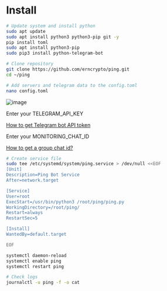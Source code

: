 # Install

```bash
# Update system and install python
sudo apt update
sudo apt install python3 python3-pip git -y 
pip install toml
sudo apt install python3-pip
sudo pip3 install python-telegram-bot
```

```bash
# Clone repository
git clone https://github.com/erncrypto/ping.git
cd ~/ping
```

```bash
# Add servers and telegram data to the config.toml
nano config.toml
```
![image](https://github.com/muhaylosemenyuk/ping/assets/79005788/d587c877-b9f5-429a-9387-cd340333b71c)

Enter your TELEGRAM_API_KEY

[How to get Telegram bot API token](https://www.siteguarding.com/en/how-to-get-telegram-bot-api-token)

Enter your MONITORING_CHAT_ID

[How to get a group chat id?](https://stackoverflow.com/questions/32423837/telegram-bot-how-to-get-a-group-chat-id)


```bash
# Create service file
sudo tee /etc/systemd/system/ping.service > /dev/null <<EOF
[Unit]
Description=Ping Bot Service
After=network.target

[Service]
User=root
ExecStart=/usr/bin/python3 /root/ping/ping.py
WorkingDirectory=/root/ping/
Restart=always
RestartSec=5

[Install]
WantedBy=default.target

EOF
```

```bash
systemctl daemon-reload
systemctl enable ping
systemctl restart ping
```

```bash
# Check logs
journalctl -u ping -f -o cat
```
